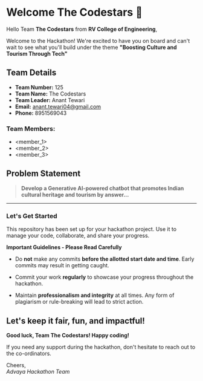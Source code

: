 # Welcome The Codestars 👋

Hello Team **The Codestars** from **RV College of Engineering**,

Welcome to the Hackathon! We're excited to have you on board and can't wait to see what you'll build under the theme **"Boosting Culture and Tourism Through Tech"** 

## Team Details

- **Team Number:** 125  
- **Team Name:** The Codestars
- **Team Leader:** Anant Tewari  
- **Email:** anant.tewari04@gmail.com  
- **Phone:** 8951569043  

### Team Members:
- <member_1> 
- <member_2> 
- <member_3> 

## Problem Statement

> **Develop a Generative AI-powered chatbot that promotes Indian cultural heritage and tourism by answer...**

---

### Let's Get Started 

This repository has been set up for your hackathon project. Use it to manage your code, collaborate, and share your progress.

**Important Guidelines - Please Read Carefully**

- Do **not** make any commits **before the allotted start date and time**. Early commits may result in getting caught.
- Commit your work **regularly** to showcase your progress throughout the hackathon.

- Maintain **professionalism and integrity** at all times. Any form of plagiarism or rule-breaking will lead to strict action.

Let's keep it fair, fun, and impactful! 
---

**Good luck, Team The Codestars! Happy coding!**

If you need any support during the hackathon, don't hesitate to reach out to the co-ordinators.

Cheers,  
_Advaya Hackathon Team_